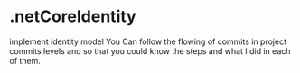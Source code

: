 # .netCoreIdentity
implement identity model 
You Can follow the flowing of commits in project commits levels
and so that you could know the steps and what I did in each of them. 
